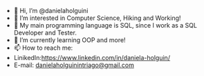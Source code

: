 - 👋 Hi, I’m @danielaholguini
- 👀 I’m interested in Computer Science, Hiking and Working! 
- 💞️ My main programming language is SQL, since I work as a SQL Developer and Tester.
- 🌱 I’m currently learning OOP and more!
- 📫 How to reach me: 
- LinikedIn:https://www.linkedin.com/in/daniela-holguin/ 
- E-mail: danielaholguinintriago@gmail.com

<!---
danielaholguini/danielaholguini is a ✨ special ✨ repository because its `README.md` (this file) appears on your GitHub profile.
You can click the Preview link to take a look at your changes.
--->
